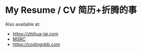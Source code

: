 # My Resume / CV 简历+折腾的事
Also available at:
- https://zhihua-lai.com
- [MSRC](https://www.microsoft.com/en-us/research/people/zhihualai/)
- https://codingnbb.com
